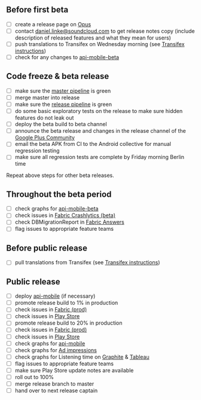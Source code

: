 ## Before first beta

- [ ] create a release page on [Opus](https://opus.soundcloud.com/display/ANDR/Releases)
- [ ] contact daniel.linke@soundcloud.com to get release notes copy (include description of released features and what they mean for users)
- [ ] push translations to Transifex on Wednesday morning (see [Transifex instructions](https://github.com/soundcloud/android-listeners/wiki/Transifex))
- [ ] check for any changes to [api-mobile-beta](https://ci.dev.s-cloud.net/go/tab/pipeline/history/api-mobile)

## Code freeze & beta release

- [ ] make sure the [master pipeline](http://mobile-jenkins.int.s-cloud.net/view/Android_Listeners_Master/) is green
- [ ] merge master into release
- [ ] make sure the [release pipeline](http://mobile-jenkins.int.s-cloud.net/view/Android_Listeners_Release/) is green
- [ ] do some basic exploratory tests on the release to make sure hidden features do not leak out
- [ ] deploy the beta build to beta channel
- [ ] announce the beta release and changes in the release channel of the [Google Plus Community](https://plus.google.com/u/0/communities/100538417567948193266)
- [ ] email the beta APK from CI to the Android collective for manual regression testing
- [ ] make sure all regression tests are complete by Friday morning Berlin time

Repeat above steps for other beta releases.

## Throughout the beta period

- [ ] check graphs for [api-mobile-beta](http://grafana.int.s-cloud.net/dashboard/db/core-clients-api-mobile?refresh=30s&orgId=1&var-prometheus=api-mobile&var-system=api-mobile&var-job=api-mobile-k2-beta)
- [ ] check issues in [Fabric Crashlytics (beta)](https://fabric.io/soundcloudandroid/android/apps/com.soundcloud.android)
- [ ] check DBMigrationReport in [Fabric Answers](https://fabric.io/soundcloudandroid/android/apps/com.soundcloud.android/answers/events/custom?event_type=DBMigrationsReport)
- [ ] flag issues to appropriate feature teams

## Before public release
- [ ] pull translations from Transifex (see [Transifex instructions](https://github.com/soundcloud/android-listeners/wiki/Transifex))

## Public release

- [ ] deploy [api-mobile](https://ci.dev.s-cloud.net/go/tab/pipeline/history/api-mobile) (if necessary)
- [ ] promote release build to 1% in production
- [ ] check issues in [Fabric (prod)](https://fabric.io/soundcloudandroid/android/apps/com.soundcloud.android)
- [ ] check issues in [Play Store](https://play.google.com/apps/publish/?dev_acc=04754990293619832077#ErrorClusterListPlace:p=com.soundcloud.android&lr=LAST_24_HRS)
- [ ] promote release build to 20% in production
- [ ] check issues in [Fabric (prod)](https://fabric.io/soundcloudandroid/android/apps/com.soundcloud.android)
- [ ] check issues in [Play Store](https://play.google.com/apps/publish/?dev_acc=04754990293619832077#ErrorClusterListPlace:p=com.soundcloud.android&lr=LAST_24_HRS)
- [ ] check graphs for [api-mobile](http://promdash.int.s-cloud.net/api-mobile)
- [ ] check graphs for [Ad impressions](http://promdash.int.s-cloud.net/ads-on-android)
- [ ] check graphs for Listening time on [Graphite](http://graphite.int.s-cloud.net/dashboard/#Audio) & [Tableau](http://tableau-browser.int.s-cloud.net/#ListeningActivity_0/ListeningTime)
- [ ] flag issues to appropriate feature teams
- [ ] make sure Play Store update notes are available
- [ ] roll out to 100%
- [ ] merge release branch to master
- [ ] hand over to next release captain
